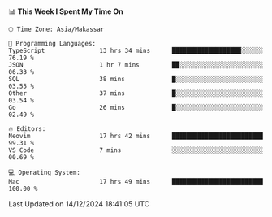 <!--START_SECTION:waka-->
📊 **This Week I Spent My Time On** 

```text
🕑︎ Time Zone: Asia/Makassar

💬 Programming Languages: 
TypeScript               13 hrs 34 mins      ███████████████████░░░░░░   76.19 % 
JSON                     1 hr 7 mins         ██░░░░░░░░░░░░░░░░░░░░░░░   06.33 % 
SQL                      38 mins             █░░░░░░░░░░░░░░░░░░░░░░░░   03.55 % 
Other                    37 mins             █░░░░░░░░░░░░░░░░░░░░░░░░   03.54 % 
Go                       26 mins             █░░░░░░░░░░░░░░░░░░░░░░░░   02.49 % 

🔥 Editors: 
Neovim                   17 hrs 42 mins      █████████████████████████   99.31 % 
VS Code                  7 mins              ░░░░░░░░░░░░░░░░░░░░░░░░░   00.69 % 

💻 Operating System: 
Mac                      17 hrs 49 mins      █████████████████████████   100.00 % 
```


 Last Updated on 14/12/2024 18:41:05 UTC
<!--END_SECTION:waka-->
